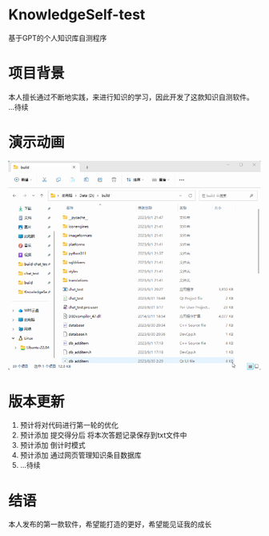 # KnowledgeSelf-test
基于GPT的个人知识库自测程序
# 项目背景
本人擅长通过不断地实践，来进行知识的学习，因此开发了这款知识自测软件。
...待续
# 演示动画
![](软件使用.gif)
# 版本更新
1. 预计将对代码进行第一轮的优化
2. 预计添加 提交得分后 将本次答题记录保存到txt文件中
3. 预计添加 倒计时模式
4. 预计添加 通过网页管理知识条目数据库
5. ...待续
# 结语
本人发布的第一款软件，希望能打造的更好，希望能见证我的成长
